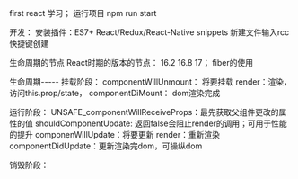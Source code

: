 first react 学习；
运行项目
npm run start


开发：
安装插件：ES7+ React/Redux/React-Native snippets
新建文件输入rcc快捷键创建

生命周期的节点
React时期的版本的节点： 16.2 16.8 17；
fiber的使用

生命周期-----
挂载阶段：
componentWillUnmount： 将要挂载
render：渲染，访问this.prop/state，
componentDiMount： dom渲染完成

运行阶段：
UNSAFE_componentWillReceiveProps：最先获取父组件更改的属性的值
shouldComponentUpdate: 返回false会阻止render的调用；可用于性能的提升
componenWillUpdate：将要更新
render：重新渲染
componentDidUpdate：更新渲染完dom，可操纵dom

销毁阶段：
